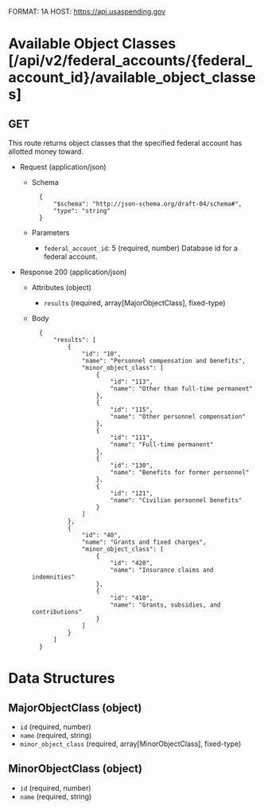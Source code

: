 FORMAT: 1A
HOST: https://api.usaspending.gov

# Available Object Classes [/api/v2/federal_accounts/{federal_account_id}/available_object_classes]

## GET

This route returns object classes that the specified federal account has allotted money toward.

+ Request (application/json)
    + Schema

            {
                "$schema": "http://json-schema.org/draft-04/schema#",
                "type": "string"
            }

    + Parameters
        + `federal_account_id`: 5 (required, number)
            Database id for a federal account.

+ Response 200 (application/json)
    + Attributes (object)
        + `results` (required, array[MajorObjectClass], fixed-type)
    + Body

            {
                "results": [
                    {
                        "id": "10",
                        "name": "Personnel compensation and benefits",
                        "minor_object_class": [
                            {
                                "id": "113",
                                "name": "Other than full-time permanent"
                            },
                            {
                                "id": "115",
                                "name": "Other personnel compensation"
                            },
                            {
                                "id": "111",
                                "name": "Full-time permanent"
                            },
                            {
                                "id": "130",
                                "name": "Benefits for former personnel"
                            },
                            {
                                "id": "121",
                                "name": "Civilian personnel benefits"
                            }
                        ]
                    },
                    {
                        "id": "40",
                        "name": "Grants and fixed charges",
                        "minor_object_class": [
                            {
                                "id": "420",
                                "name": "Insurance claims and indemnities"
                            },
                            {
                                "id": "410",
                                "name": "Grants, subsidies, and contributions"
                            }
                        ]
                    }
                ]
            }

# Data Structures

## MajorObjectClass (object)
+ `id` (required, number)
+ `name` (required, string)
+ `minor_object_class` (required, array[MinorObjectClass], fixed-type)

## MinorObjectClass (object)
+ `id` (required, number)
+ `name` (required, string)
